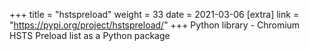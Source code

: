 +++
title = "hstspreload"
weight = 33
date = 2021-03-06
[extra]
link = "https://pypi.org/project/hstspreload/"
+++
Python library - Chromium HSTS Preload list as a Python package

